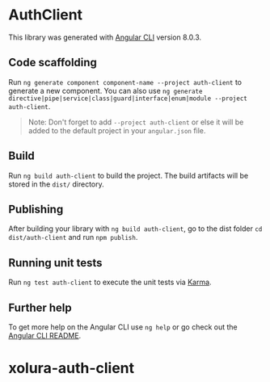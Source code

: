 # AuthClient

This library was generated with [Angular CLI](https://github.com/angular/angular-cli) version 8.0.3.

## Code scaffolding

Run `ng generate component component-name --project auth-client` to generate a new component. You can also use `ng generate directive|pipe|service|class|guard|interface|enum|module --project auth-client`.
> Note: Don't forget to add `--project auth-client` or else it will be added to the default project in your `angular.json` file. 

## Build

Run `ng build auth-client` to build the project. The build artifacts will be stored in the `dist/` directory.

## Publishing

After building your library with `ng build auth-client`, go to the dist folder `cd dist/auth-client` and run `npm publish`.

## Running unit tests

Run `ng test auth-client` to execute the unit tests via [Karma](https://karma-runner.github.io).

## Further help

To get more help on the Angular CLI use `ng help` or go check out the [Angular CLI README](https://github.com/angular/angular-cli/blob/master/README.md).
# xolura-auth-client
